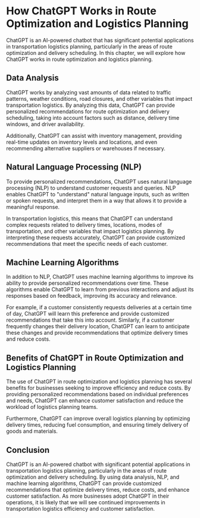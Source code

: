 How ChatGPT Works in Route Optimization and Logistics Planning
=========================================================================================================================================

ChatGPT is an AI-powered chatbot that has significant potential applications in transportation logistics planning, particularly in the areas of route optimization and delivery scheduling. In this chapter, we will explore how ChatGPT works in route optimization and logistics planning.

Data Analysis
-------------

ChatGPT works by analyzing vast amounts of data related to traffic patterns, weather conditions, road closures, and other variables that impact transportation logistics. By analyzing this data, ChatGPT can provide personalized recommendations for route optimization and delivery scheduling, taking into account factors such as distance, delivery time windows, and driver availability.

Additionally, ChatGPT can assist with inventory management, providing real-time updates on inventory levels and locations, and even recommending alternative suppliers or warehouses if necessary.

Natural Language Processing (NLP)
---------------------------------

To provide personalized recommendations, ChatGPT uses natural language processing (NLP) to understand customer requests and queries. NLP enables ChatGPT to "understand" natural language inputs, such as written or spoken requests, and interpret them in a way that allows it to provide a meaningful response.

In transportation logistics, this means that ChatGPT can understand complex requests related to delivery times, locations, modes of transportation, and other variables that impact logistics planning. By interpreting these requests accurately, ChatGPT can provide customized recommendations that meet the specific needs of each customer.

Machine Learning Algorithms
---------------------------

In addition to NLP, ChatGPT uses machine learning algorithms to improve its ability to provide personalized recommendations over time. These algorithms enable ChatGPT to learn from previous interactions and adjust its responses based on feedback, improving its accuracy and relevance.

For example, if a customer consistently requests deliveries at a certain time of day, ChatGPT will learn this preference and provide customized recommendations that take this into account. Similarly, if a customer frequently changes their delivery location, ChatGPT can learn to anticipate these changes and provide recommendations that optimize delivery times and reduce costs.

Benefits of ChatGPT in Route Optimization and Logistics Planning
----------------------------------------------------------------

The use of ChatGPT in route optimization and logistics planning has several benefits for businesses seeking to improve efficiency and reduce costs. By providing personalized recommendations based on individual preferences and needs, ChatGPT can enhance customer satisfaction and reduce the workload of logistics planning teams.

Furthermore, ChatGPT can improve overall logistics planning by optimizing delivery times, reducing fuel consumption, and ensuring timely delivery of goods and materials.

Conclusion
----------

ChatGPT is an AI-powered chatbot with significant potential applications in transportation logistics planning, particularly in the areas of route optimization and delivery scheduling. By using data analysis, NLP, and machine learning algorithms, ChatGPT can provide customized recommendations that optimize delivery times, reduce costs, and enhance customer satisfaction. As more businesses adopt ChatGPT in their operations, it is likely that we will see continued improvements in transportation logistics efficiency and customer satisfaction.
